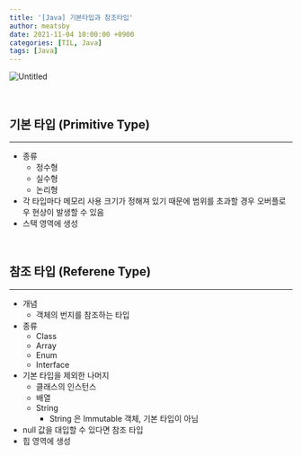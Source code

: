 ```yaml
---
title: '[Java] 기본타입과 참조타입'
author: meatsby
date: 2021-11-04 10:00:00 +0900
categories: [TIL, Java]
tags: [Java]
---
```


![Untitled](/assets/img/2021-11-04-primitive-and-reference-type/datatype.png)

<br>

## **기본 타입 (Primitive Type)**

---

- 종류
    - 정수형
    - 실수형
    - 논리형
- 각 타입마다 메모리 사용 크기가 정해져 있기 때문에 범위를 초과할 경우 오버플로우 현상이 발생할 수 있음
- 스택 영역에 생성

<br>

## **참조 타입 (Referene Type)**

---

- 개념
    - 객체의 번지를 참조하는 타입
- 종류
    - Class
    - Array
    - Enum
    - Interface
- 기본 타입을 제외한 나머지
    - 클래스의 인스턴스
    - 배열
    - String
        - String 은 Immutable 객체, 기본 타입이 아님
- null 값을 대입할 수 있다면 참조 타입
- 힙 영역에 생성